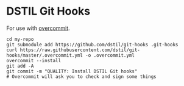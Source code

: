 DSTIL Git Hooks
===============

For use with [overcommit]().

```
cd my-repo
git submodule add https://github.com/dstil/git-hooks .git-hooks
curl https://raw.githubusercontent.com/dstil/git-hooks/master/.overcommit.yml -o .overcommit.yml
overcommit --install
git add -A
git commit -m "QUALITY: Install DSTIL Git hooks"
# Overcommit will ask you to check and sign some things
```

[overcommit]: https://github.com/brigade/overcommit
